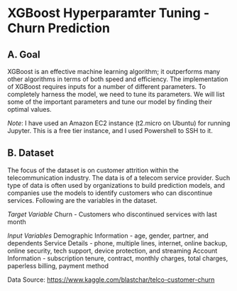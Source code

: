 # XGBoost Hyperparamter Tuning - Churn Prediction

## A. Goal
XGBoost is an effective machine learning algorithm; it outperforms many other algorithms in terms of both speed and efficiency. The implementation of XGBoost requires inputs for a number of different parameters. To completely harness the model, we need to tune its parameters. We will list some of the important parameters and tune our model by finding their optimal values. 

*Note*: I have used an Amazon EC2 instance (t2.micro on Ubuntu) for running Jupyter. This is a free tier instance, and I used Powershell to SSH to it.

## B. Dataset
The focus of the dataset is on customer attrition within the telecommunication industry. The data is of a telecom service provider. Such type of data is often used by organizations to build prediction models, and companies use the models to identify customers who can discontinue services. Following are the variables in the dataset.

*Target Variable*
Churn - Customers who discontinued services with last month

*Input Variables*
Demographic Information - age, gender, partner, and dependents
Service Details - phone, multiple lines, internet, online backup, online security, tech support, device protection, and streaming
Account Information - subscription tenure, contract, monthly charges, total charges, paperless billing, payment method

Data Source: https://www.kaggle.com/blastchar/telco-customer-churn
